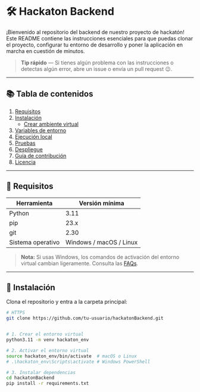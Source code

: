 # 🛠️ Hackaton Backend

¡Bienvenido al repositorio del backend de nuestro proyecto de hackatón! Este README contiene las instrucciones esenciales para que puedas clonar el proyecto, configurar tu entorno de desarrollo y poner la aplicación en marcha en cuestión de minutos.

> **Tip rápido** — Si tienes algún problema con las instrucciones o detectas algún error, abre un issue o envía un pull request 😉.

---

## 📚 Tabla de contenidos
1. [Requisitos](#requisitos)
2. [Instalación](#instalación)
   * [Crear ambiente virtual](#crear-ambiente-virtual)
3. [Variables de entorno](#variables-de-entorno)
4. [Ejecución local](#ejecución-local)
5. [Pruebas](#pruebas)
6. [Despliegue](#despliegue)
7. [Guía de contribución](#guía-de-contribución)
8. [Licencia](#licencia)

---

## 🔧 Requisitos

| Herramienta       | Versión mínima |
|-------------------|----------------|
| Python            | 3.11           |
| pip               | 23.x           |
| git               | 2.30           |
| Sistema operativo | Windows / macOS / Linux |

> **Nota:** Si usas Windows, los comandos de activación del entorno virtual cambian ligeramente. Consulta las [FAQs](#faq).

---

## 🚀 Instalación

Clona el repositorio y entra a la carpeta principal:

```bash
# HTTPS
git clone https://github.com/tu-usuario/hackatonBackend.git


# 1. Crear el entorno virtual
python3.11 -m venv hackaton_env

# 2. Activar el entorno virtual
source hackaton_env/bin/activate  # macOS o Linux
# .\hackaton_env\Scripts\activate # Windows PowerShell

# 3. Instalar dependencias
cd hackatonBackend
pip install -r requirements.txt
